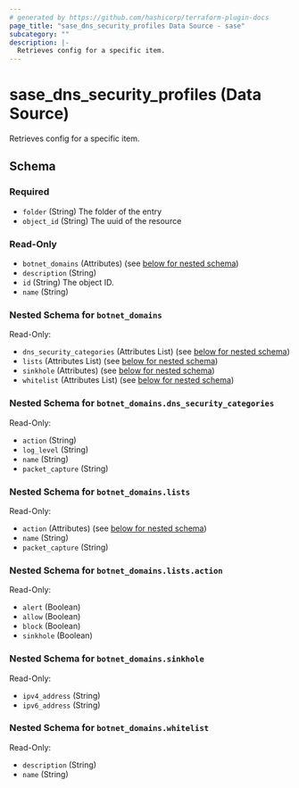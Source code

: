 ```yaml
---
# generated by https://github.com/hashicorp/terraform-plugin-docs
page_title: "sase_dns_security_profiles Data Source - sase"
subcategory: ""
description: |-
  Retrieves config for a specific item.
---
```


# sase_dns_security_profiles (Data Source)

Retrieves config for a specific item.



<!-- schema generated by tfplugindocs -->
## Schema

### Required

- `folder` (String) The folder of the entry
- `object_id` (String) The uuid of the resource

### Read-Only

- `botnet_domains` (Attributes) (see [below for nested schema](#nestedatt--botnet_domains))
- `description` (String)
- `id` (String) The object ID.
- `name` (String)

<a id="nestedatt--botnet_domains"></a>
### Nested Schema for `botnet_domains`

Read-Only:

- `dns_security_categories` (Attributes List) (see [below for nested schema](#nestedatt--botnet_domains--dns_security_categories))
- `lists` (Attributes List) (see [below for nested schema](#nestedatt--botnet_domains--lists))
- `sinkhole` (Attributes) (see [below for nested schema](#nestedatt--botnet_domains--sinkhole))
- `whitelist` (Attributes List) (see [below for nested schema](#nestedatt--botnet_domains--whitelist))

<a id="nestedatt--botnet_domains--dns_security_categories"></a>
### Nested Schema for `botnet_domains.dns_security_categories`

Read-Only:

- `action` (String)
- `log_level` (String)
- `name` (String)
- `packet_capture` (String)


<a id="nestedatt--botnet_domains--lists"></a>
### Nested Schema for `botnet_domains.lists`

Read-Only:

- `action` (Attributes) (see [below for nested schema](#nestedatt--botnet_domains--lists--action))
- `name` (String)
- `packet_capture` (String)

<a id="nestedatt--botnet_domains--lists--action"></a>
### Nested Schema for `botnet_domains.lists.action`

Read-Only:

- `alert` (Boolean)
- `allow` (Boolean)
- `block` (Boolean)
- `sinkhole` (Boolean)



<a id="nestedatt--botnet_domains--sinkhole"></a>
### Nested Schema for `botnet_domains.sinkhole`

Read-Only:

- `ipv4_address` (String)
- `ipv6_address` (String)


<a id="nestedatt--botnet_domains--whitelist"></a>
### Nested Schema for `botnet_domains.whitelist`

Read-Only:

- `description` (String)
- `name` (String)


